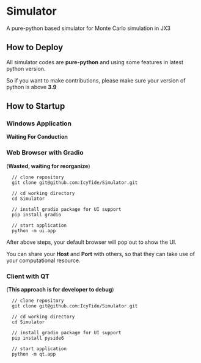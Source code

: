 # Simulator

A pure-python based simulator for Monte Carlo simulation in JX3

## How to Deploy

All simulator codes are **pure-python** and using some features in latest python version.

So if you want to make contributions, please make sure your version of python is above **3.9**

## How to Startup
### Windows Application
**Waiting For Conduction**

### Web Browser with Gradio
(**Wasted, waiting for reorganize**)
```
  // clone repository
  git clone git@github.com:IcyTide/Simulator.git

  // cd working directory
  cd Simulator

  // install gradio package for UI support
  pip install gradio

  // start application
  python -m ui.app
```

After above steps, your default browser will pop out to show the UI.

You can share your **Host** and **Port** with others, so that they can take use of your computational resource.

### Client with QT
(**This approach is for developer to debug**)

```
  // clone repository
  git clone git@github.com:IcyTide/Simulator.git

  // cd working directory
  cd Simulator

  // install gradio package for UI support
  pip install pyside6

  // start application
  python -m qt.app
```